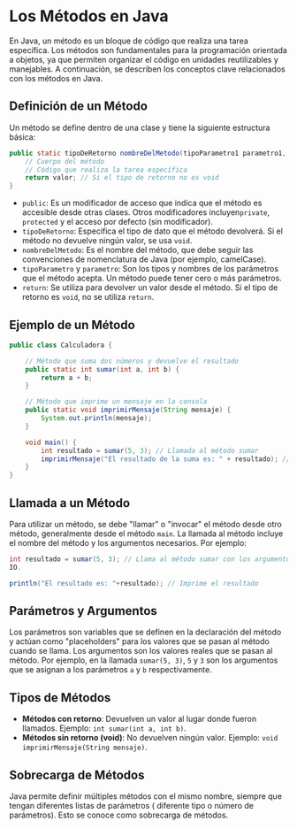 # Los Métodos en Java

En Java, un método es un bloque de código que realiza una tarea específica. Los métodos son fundamentales para la
programación orientada a objetos, ya que permiten organizar el código en unidades reutilizables y manejables. A
continuación, se describen los conceptos clave relacionados con los métodos en Java.

## Definición de un Método

Un método se define dentro de una clase y tiene la siguiente estructura básica:

```java
public static tipoDeRetorno nombreDelMetodo(tipoParametro1 parametro1, tipoParametro2 parametro2, ...) {
    // Cuerpo del método
    // Código que realiza la tarea específica
    return valor; // Si el tipo de retorno no es void
}
```

- `public`: Es un modificador de acceso que indica que el método es accesible desde otras clases. Otros modificadores
  incluyen`private`, `protected` y el acceso por defecto (sin modificador).
- `tipoDeRetorno`: Especifica el tipo de dato que el método devolverá. Si el método no devuelve ningún valor, se usa
  `void`.
- `nombreDelMetodo`: Es el nombre del método, que debe seguir las convenciones de nomenclatura de Java (por ejemplo,
  camelCase).
- `tipoParametro` y `parametro`: Son los tipos y nombres de los parámetros que el método acepta. Un método puede tener
  cero o más parámetros.
- `return`: Se utiliza para devolver un valor desde el método. Si el tipo de retorno es `void`, no se utiliza `return`.

## Ejemplo de un Método

```java
public class Calculadora {

    // Método que suma dos números y devuelve el resultado
    public static int sumar(int a, int b) {
        return a + b;
    }

    // Método que imprime un mensaje en la consola
    public static void imprimirMensaje(String mensaje) {
        System.out.println(mensaje);
    }

    void main() {
        int resultado = sumar(5, 3); // Llamada al método sumar
        imprimirMensaje("El resultado de la suma es: " + resultado); // Llamada al método imprimirMensaje
    }
}
```

## Llamada a un Método

Para utilizar un método, se debe "llamar" o "invocar" el método desde otro método, generalmente desde el método `main`.
La llamada al método incluye el nombre del método y los argumentos necesarios. Por ejemplo:

```java
int resultado = sumar(5, 3); // Llama al método sumar con los argumentos    
IO.

println("El resultado es: "+resultado); // Imprime el resultado
```

## Parámetros y Argumentos

Los parámetros son variables que se definen en la declaración del método y actúan como "placeholders" para los valores
que se pasan al método cuando se llama. Los argumentos son los valores reales que se pasan al método. Por ejemplo, en la
llamada `sumar(5, 3)`, `5` y `3` son los argumentos que se asignan a los parámetros `a` y `b` respectivamente.

## Tipos de Métodos

- **Métodos con retorno**: Devuelven un valor al lugar donde fueron llamados. Ejemplo: `int sumar(int a, int b)`.
- **Métodos sin retorno (void)**: No devuelven ningún valor. Ejemplo: `void imprimirMensaje(String mensaje)`.

## Sobrecarga de Métodos

Java permite definir múltiples métodos con el mismo nombre, siempre que tengan diferentes listas de parámetros (
diferente tipo o número de parámetros). Esto se conoce como sobrecarga de métodos.